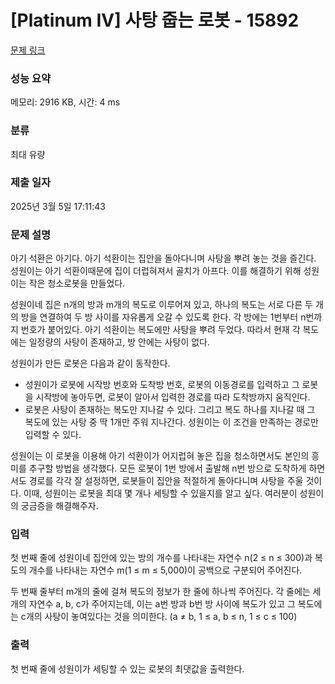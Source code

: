 # [Platinum IV] 사탕 줍는 로봇 - 15892 

[문제 링크](https://www.acmicpc.net/problem/15892) 

### 성능 요약

메모리: 2916 KB, 시간: 4 ms

### 분류

최대 유량

### 제출 일자

2025년 3월 5일 17:11:43

### 문제 설명

<p>아기 석환은 아기다. 아기 석환이는 집안을 돌아다니며 사탕을 뿌려 놓는 것을 즐긴다. 성원이는 아기 석환이때문에 집이 더럽혀져서 골치가 아프다. 이를 해결하기 위해 성원이는 작은 청소로봇을 만들었다.</p>

<p>성원이네 집은 n개의 방과 m개의 복도로 이루어져 있고, 하나의 복도는 서로 다른 두 개의 방을 연결하여 두 방 사이를 자유롭게 오갈 수 있도록 한다. 각 방에는 1번부터 n번까지 번호가 붙어있다. 아기 석환이는 복도에만 사탕을 뿌려 두었다. 따라서 현재 각 복도에는 일정량의 사탕이 존재하고, 방 안에는 사탕이 없다.</p>

<p>성원이가 만든 로봇은 다음과 같이 동작한다.</p>

<ul>
	<li>성원이가 로봇에 시작방 번호와 도착방 번호, 로봇의 이동경로를 입력하고 그 로봇을 시작방에 놓아두면, 로봇이 알아서 입력한 경로를 따라 도착방까지 움직인다.</li>
	<li>로봇은 사탕이 존재하는 복도만 지나갈 수 있다. 그리고 복도 하나를 지나갈 때 그 복도에 있는 사탕 중 딱 1개만 주워 지나간다. 성원이는 이 조건을 만족하는 경로만 입력할 수 있다.</li>
</ul>

<p>성원이는 이 로봇을 이용해 아기 석환이가 어지럽혀 놓은 집을 청소하면서도 본인의 흥미를 추구할 방법을 생각했다. 모든 로봇이 1번 방에서 출발해 n번 방으로 도착하게 하면서도 경로를 각각 잘 설정하면, 로봇들이 집안을 적절하게 돌아다니며 사탕을 주울 것이다. 이때, 성원이는 로봇을 최대 몇 개나 세팅할 수 있을지를 알고 싶다. 여러분이 성원이의 궁금증을 해결해주자.</p>

### 입력 

 <p>첫 번째 줄에 성원이네 집안에 있는 방의 개수를 나타내는 자연수 n(2 ≤ n ≤ 300)과 복도의 개수를 나타내는 자연수 m(1 ≤ m ≤ 5,000)이 공백으로 구분되어 주어진다.</p>

<p>두 번째 줄부터 m개의 줄에 걸쳐 복도의 정보가 한 줄에 하나씩 주어진다. 각 줄에는 세 개의 자연수 a, b, c가 주어지는데, 이는 a번 방과 b번 방 사이에 복도가 있고 그 복도에는 c개의 사탕이 놓여있다는 것을 의미한다. (a ≠ b,  1 ≤ a, b ≤ n,  1 ≤ c ≤ 100)</p>

### 출력 

 <p>첫 번째 줄에 성원이가 세팅할 수 있는 로봇의 최댓값을 출력한다.</p>

